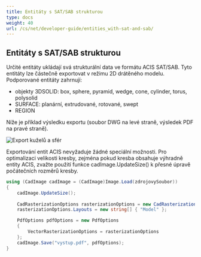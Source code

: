 ```yaml
---
title: Entitáty s SAT/SAB strukturou
type: docs
weight: 40
url: /cs/net/developer-guide/entities_with-sat-and-sab/
---
```


## **Entitáty s SAT/SAB strukturou**

Určité entitáty ukládají svá strukturální data ve formátu ACIS SAT/SAB. Tyto entitáty lze částečně exportovat v režimu 2D drátěného modelu. Podporované entitáty zahrnují:

*	objekty 3DSOLID: box, sphere, pyramid, wedge, cone, cylinder, torus, polysolid
*	SURFACE: planární, extrudované, rotované, swept
*	REGION

Níže je příklad výsledku exportu (soubor DWG na levé straně, výsledek PDF na pravé straně).

![Export kuželů a sfér](/cad/_assets/guide/coneAndSpheres.png)

Exportování entit ACIS nevyžaduje žádné speciální možnosti. Pro optimalizaci velikosti kresby, zejména pokud kresba obsahuje výhradně entity ACIS, zvažte použití funkce cadImage.UpdateSize() k přesné úpravě počátečních rozměrů kresby.

```csharp
using (CadImage cadImage = (CadImage)Image.Load(zdrojovySoubor))
{
	cadImage.UpdateSize();
	
	CadRasterizationOptions rasterizationOptions = new CadRasterizationOptions();
	rasterizationOptions.Layouts = new string[] { "Model" };

	PdfOptions pdfOptions = new PdfOptions
	{
		VectorRasterizationOptions = rasterizationOptions
	};
	cadImage.Save("vystup.pdf", pdfOptions);
}
```
